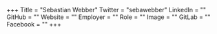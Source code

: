 +++
Title = "Sebastian Webber"
Twitter = "sebawebber"
LinkedIn = ""
GitHub = ""
Website = ""
Employer = ""
Role = ""
Image = ""
GitLab = ""
Facebook = ""
+++
